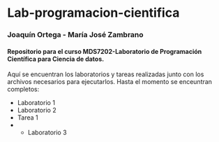 # Lab-programacion-cientifica
### Joaquín Ortega - María José Zambrano
#### Repositorio para el curso MDS7202-Laboratorio de Programación Científica para Ciencia de datos.

Aquí se encuentran los laboratorios y tareas realizadas junto con los archivos necesarios para ejecutarlos.
Hasta el momento se enceuntran completos:
- Laboratorio 1
- Laboratorio 2
- Tarea 1
- - Laboratorio 3
